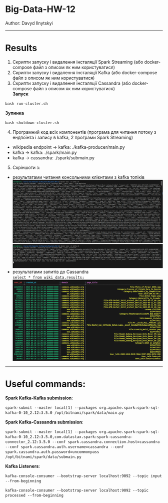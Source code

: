 # Big-Data-HW-12

Author: Davyd Ilnytskyi

---

# Results

1. Скрипти запуску і видалення інсталяції Spark Streaming (або docker-compose файл з описом як ним користуватися)
2. Скрипти запуску і видалення інсталяції Kafka (або docker-compose файл з описом як ним користуватися)
3. Скрипти запуску і видалення інсталяції Cassandra (або docker-compose файл з описом як ним користуватися)\
**Запуск**
```
bash run-cluster.sh
```

**Зупинка**
```
bash shutdown-cluster.sh
```

4. Програмний код всіх компонентів (програма для читання потоку з ендпоїнта і запису в kafka, 2 програми Spark Streaming)
- wikipedia endpoint -> kafka: ./kafka-producer/main.py
- kafka -> kafka: ./spark/main.py
- kafka -> cassandra: ./spark/submain.py
5. Скріншоти з:
- результатами читання консольними клієнтами з kafka топіків\
![](./images/Kafka-input.png)
![](./images/Kafka-processed.png)
- результатами запитів до Cassandra\
`select * from wiki_data.results;`
![](./images/Cassandra-table.png)


---

# Useful commands:

__Spark Kafka-Kafka submission__:
```
spark-submit --master local[1] --packages org.apache.spark:spark-sql-kafka-0-10_2.12:3.5.0 /opt/bitnami/spark/data/main.py
```

__Spark Kafka-Cassandra submission__:
```
spark-submit --master local[1] --packages org.apache.spark:spark-sql-kafka-0-10_2.12:3.5.0,com.datastax.spark:spark-cassandra-connector_2.12:3.5.0 --conf spark.cassandra.connection.host=cassandra --conf spark.cassandra.auth.username=cassandra --conf spark.cassandra.auth.password=uncommonpass /opt/bitnami/spark/data/submain.py
```

__Kafka Listeners__:
```
kafka-console-consumer --bootstrap-server localhost:9092 --topic input --from-beginning
```

```
kafka-console-consumer --bootstrap-server localhost:9092 --topic processed --from-beginning
```
